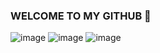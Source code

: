 ### WELCOME TO MY GITHUB 👋

![image](https://user-images.githubusercontent.com/56873602/154059566-39c24220-a7bf-499e-abf2-54ea857c2569.png)
![image](https://user-images.githubusercontent.com/56873602/154060001-5ae13922-d94b-48da-9239-4710a18c8dfa.png)
![image](https://user-images.githubusercontent.com/56873602/154060112-14b6dbf6-228e-4891-87a1-226cc173e4c7.png)




<!--
**SamoK99/SamoK99** is a ✨ _special_ ✨ repository because its `README.md` (this file) appears on your GitHub profile.

Here are some ideas to get you started:

- 🔭 I’m currently working on ...
- 🌱 I’m currently learning ...
- 👯 I’m looking to collaborate on ...
- 🤔 I’m looking for help with ...
- 💬 Ask me about ...
- 📫 How to reach me: ...
- 😄 Pronouns: ...
- ⚡ Fun fact: ...
-->

